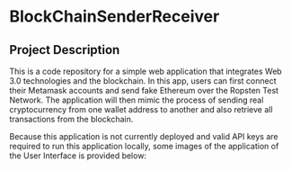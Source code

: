 # BlockChainSenderReceiver

## Project Description

This is a code repository for a simple web application that integrates Web 3.0 technologies and the blockchain. In this app, users can first connect their Metamask accounts and send fake Ethereum over the Ropsten Test Network. The application will then mimic the process of sending real cryptocurrency from one wallet address to another and also retrieve all transactions from the blockchain. 

Because this application is not currently deployed and valid API keys are required to run this application locally, some images of the application of the User Interface is provided below:



